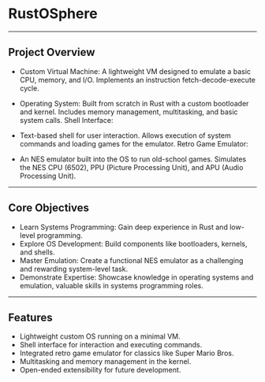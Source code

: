 # **RustOSphere**
-----------------
## Project Overview
- Custom Virtual Machine:
A lightweight VM designed to emulate a basic CPU, memory, and I/O.
Implements an instruction fetch-decode-execute cycle.

- Operating System:
Built from scratch in Rust with a custom bootloader and kernel.
Includes memory management, multitasking, and basic system calls.
Shell Interface:

- Text-based shell for user interaction.
Allows execution of system commands and loading games for the emulator.
Retro Game Emulator:

- An NES emulator built into the OS to run old-school games.
Simulates the NES CPU (6502), PPU (Picture Processing Unit), and APU (Audio Processing Unit).
-------------------
## Core Objectives

- Learn Systems Programming: Gain deep experience in Rust and low-level programming.
- Explore OS Development: Build components like bootloaders, kernels, and shells.
- Master Emulation: Create a functional NES emulator as a challenging and rewarding system-level task.
- Demonstrate Expertise: Showcase knowledge in operating systems and emulation, valuable skills in systems programming roles.
--------------  
## Features

- Lightweight custom OS running on a minimal VM.
- Shell interface for interaction and executing commands.
- Integrated retro game emulator for classics like Super Mario Bros.
- Multitasking and memory management in the kernel.
- Open-ended extensibility for future development.
